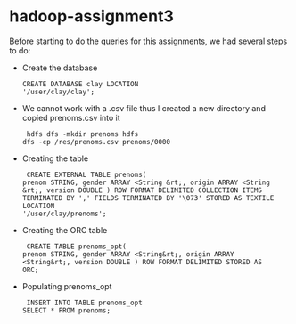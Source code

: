 # hadoop-assignment3

Before starting to do the queries for this assignments, we had several steps to do:

+ Create the database<code><pre>CREATE DATABASE clay LOCATION '/user/clay/clay';</pre></code>

+ We cannot work with a .csv file thus I created a new directory and copied prenoms.csv into it<code><pre>
hdfs dfs -mkdir prenoms
hdfs dfs -cp /res/prenoms.csv prenoms/0000</pre></code>

+ Creating the table<code><pre>
CREATE EXTERNAL TABLE prenoms(
    	prenom STRING,
	    gender ARRAY &lt;String &rt;,
	    origin ARRAY &lt;String &rt;,
	    version DOUBLE
)
ROW FORMAT DELIMITED
COLLECTION ITEMS TERMINATED BY '\,'
FIELDS TERMINATED BY '\073' STORED AS TEXTILE LOCATION '/user/clay/prenoms';</pre></code>

+ Creating the ORC table<code><pre>
CREATE TABLE prenoms_opt(
    	prenom STRING,
	    gender ARRAY &lt;String&rt;,
	    origin ARRAY &lt;String&rt;,
	    version DOUBLE
)
ROW FORMAT DELIMITED
STORED AS ORC;</pre></code>

+ Populating prenoms_opt<code><pre>
INSERT INTO TABLE prenoms_opt SELECT * FROM prenoms;</pre></code>
